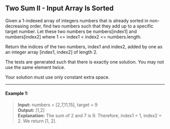 ## Two Sum II - Input Array Is Sorted

Given a 1-indexed array of integers numbers that is already sorted in non-decreasing order, find two numbers such that they add up to a specific target number. Let these two numbers be numbers[index1] and numbers[index2] where 1 <= index1 < index2 <= numbers.length.

Return the indices of the two numbers, index1 and index2, added by one as an integer array [index1, index2] of length 2.

The tests are generated such that there is exactly one solution. You may not use the same element twice.

Your solution must use only constant extra space.

---

#### Example 1:
> **Input:** numbers = [2,7,11,15], target = 9<br>
> **Output:** [1,2]<br>
> **Explanation:** The sum of 2 and 7 is 9. Therefore, index1 = 1, index2 = 2. We return [1, 2].
